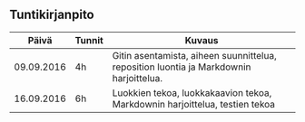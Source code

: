 ## Tuntikirjanpito
Päivä | Tunnit | Kuvaus
--------------- | ----- | ------
09.09.2016 | 4h | Gitin asentamista, aiheen suunnittelua, reposition luontia ja Markdownin harjoittelua.
16.09.2016 | 6h | Luokkien tekoa, luokkakaavion tekoa, Markdownin harjoittelua, testien tekoa

